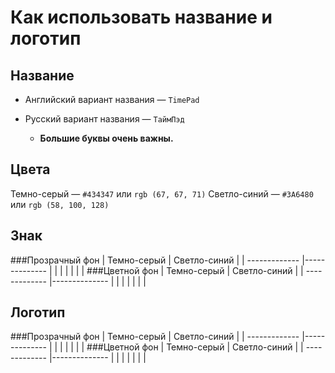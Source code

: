 Как использовать название и логотип
======
Название
------
* Английский вариант названия —  `TimePad`
* Русский вариант названия — `ТаймПэд`

  * **Большие буквы очень важны.**

Цвета
------
   Темно-серый — `#434347` или `rgb (67, 67, 71)`
   Светло-синий — `#3A6480` или `rgb (58, 100, 128)`

Знак
------
###Прозрачный фон
| Темно-серый   | Светло-синий  |
| ------------- |-------------- |
|               |               |
|               |               |
###Цветной фон
| Темно-серый   | Светло-синий  |
| ------------- |-------------- |
|               |               |
|               |               |

Логотип
------
###Прозрачный фон
| Темно-серый   | Светло-синий  |
| ------------- |-------------- |
|               |               |
|               |               |
###Цветной фон
| Темно-серый   | Светло-синий  |
| ------------- |-------------- |
|               |               |
|               |               |
